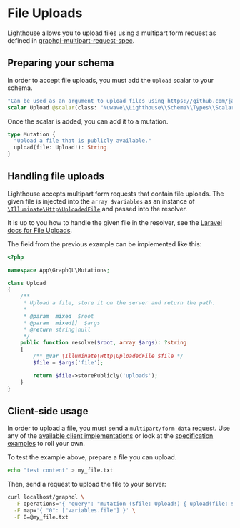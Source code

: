 # File Uploads

Lighthouse allows you to upload files using a multipart form request
as defined in [graphql-multipart-request-spec](https://github.com/jaydenseric/graphql-multipart-request-spec).

## Preparing your schema

In order to accept file uploads, you must add the `Upload` scalar to your schema.

```graphql
"Can be used as an argument to upload files using https://github.com/jaydenseric/graphql-multipart-request-spec" 
scalar Upload @scalar(class: "Nuwave\\Lighthouse\\Schema\\Types\\Scalars\\Upload")
```

Once the scalar is added, you can add it to a mutation.

```graphql
type Mutation {
  "Upload a file that is publicly available."
  upload(file: Upload!): String
}
```

## Handling file uploads

Lighthouse accepts multipart form requests that contain file uploads.
The given file is injected into the `array $variables` as an instance of [`\Illuminate\Http\UploadedFile`](https://laravel.com/api/5.8/Illuminate/Http/UploadedFile.html)
and passed into the resolver.

It is up to you how to handle the given file in the resolver,
see the [Laravel docs for File Uploads](https://laravel.com/docs/filesystem#file-uploads).

The field from the previous example can be implemented like this:

```php
<?php

namespace App\GraphQL\Mutations;

class Upload
{
    /**
     * Upload a file, store it on the server and return the path.
     *
     * @param  mixed  $root
     * @param  mixed[]  $args
     * @return string|null
     */
    public function resolve($root, array $args): ?string
    {
        /** @var \Illuminate\Http\UploadedFile $file */
        $file = $args['file'];

        return $file->storePublicly('uploads');
    }
}
```

## Client-side usage

In order to upload a file, you must send a `multipart/form-data` request.
Use any of the [available client implementations](https://github.com/jaydenseric/graphql-multipart-request-spec#client)
or look at the [specification examples](https://github.com/jaydenseric/graphql-multipart-request-spec#multipart-form-field-structure) to roll your own.

To test the example above, prepare a file you can upload.

```sh
echo "test content" > my_file.txt
```

Then, send a request to upload the file to your server:

```sh
curl localhost/graphql \
  -F operations='{ "query": "mutation ($file: Upload!) { upload(file: $file) }", "variables": { "file": null } }' \
  -F map='{ "0": ["variables.file"] }' \
  -F 0=@my_file.txt
```
